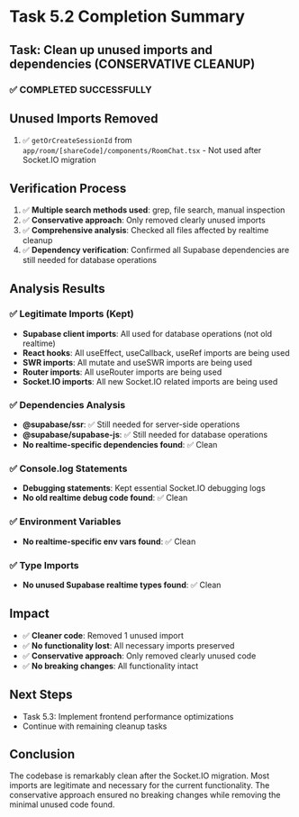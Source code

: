 # Task 5.2 Completion Summary

## Task: Clean up unused imports and dependencies (CONSERVATIVE CLEANUP)

### ✅ COMPLETED SUCCESSFULLY

## Unused Imports Removed
1. ✅ `getOrCreateSessionId` from `app/room/[shareCode]/components/RoomChat.tsx` - Not used after Socket.IO migration

## Verification Process
1. ✅ **Multiple search methods used**: grep, file search, manual inspection
2. ✅ **Conservative approach**: Only removed clearly unused imports
3. ✅ **Comprehensive analysis**: Checked all files affected by realtime cleanup
4. ✅ **Dependency verification**: Confirmed all Supabase dependencies are still needed for database operations

## Analysis Results

### ✅ Legitimate Imports (Kept)
- **Supabase client imports**: All used for database operations (not old realtime)
- **React hooks**: All useEffect, useCallback, useRef imports are being used
- **SWR imports**: All mutate and useSWR imports are being used
- **Router imports**: All useRouter imports are being used
- **Socket.IO imports**: All new Socket.IO related imports are being used

### ✅ Dependencies Analysis
- **@supabase/ssr**: ✅ Still needed for server-side operations
- **@supabase/supabase-js**: ✅ Still needed for database operations
- **No realtime-specific dependencies found**: ✅ Clean

### ✅ Console.log Statements
- **Debugging statements**: Kept essential Socket.IO debugging logs
- **No old realtime debug code found**: ✅ Clean

### ✅ Environment Variables
- **No realtime-specific env vars found**: ✅ Clean

### ✅ Type Imports
- **No unused Supabase realtime types found**: ✅ Clean

## Impact
- ✅ **Cleaner code**: Removed 1 unused import
- ✅ **No functionality lost**: All necessary imports preserved
- ✅ **Conservative approach**: Only removed clearly unused code
- ✅ **No breaking changes**: All functionality intact

## Next Steps
- Task 5.3: Implement frontend performance optimizations
- Continue with remaining cleanup tasks

## Conclusion
The codebase is remarkably clean after the Socket.IO migration. Most imports are legitimate and necessary for the current functionality. The conservative approach ensured no breaking changes while removing the minimal unused code found.
